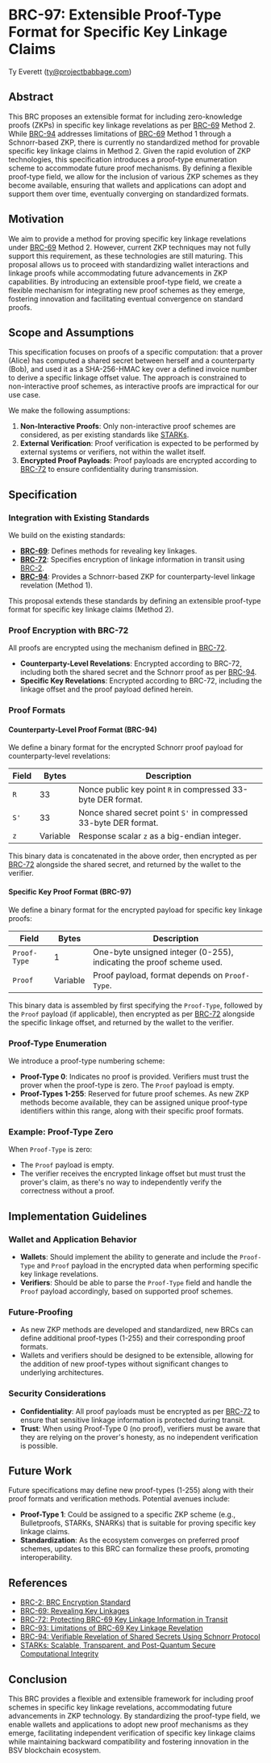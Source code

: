 # BRC-97: Extensible Proof-Type Format for Specific Key Linkage Claims

Ty Everett (ty@projectbabbage.com)

## Abstract

This BRC proposes an extensible format for including zero-knowledge proofs (ZKPs) in specific key linkage revelations as per [BRC-69](../key-derivation/0069.md) Method 2. While [BRC-94](../key-derivation/0094.md) addresses limitations of [BRC-69](../key-derivation/0069.md) Method 1 through a Schnorr-based ZKP, there is currently no standardized method for provable specific key linkage claims in Method 2. Given the rapid evolution of ZKP technologies, this specification introduces a proof-type enumeration scheme to accommodate future proof mechanisms. By defining a flexible proof-type field, we allow for the inclusion of various ZKP schemes as they become available, ensuring that wallets and applications can adopt and support them over time, eventually converging on standardized formats.

## Motivation

We aim to provide a method for proving specific key linkage revelations under [BRC-69](../key-derivation/0069.md) Method 2. However, current ZKP techniques may not fully support this requirement, as these technologies are still maturing. This proposal allows us to proceed with standardizing wallet interactions and linkage proofs while accommodating future advancements in ZKP capabilities. By introducing an extensible proof-type field, we create a flexible mechanism for integrating new proof schemes as they emerge, fostering innovation and facilitating eventual convergence on standard proofs.

## Scope and Assumptions

This specification focuses on proofs of a specific computation: that a prover (Alice) has computed a shared secret between herself and a counterparty (Bob), and used it as a SHA-256-HMAC key over a defined invoice number to derive a specific linkage offset value. The approach is constrained to non-interactive proof schemes, as interactive proofs are impractical for our use case.

We make the following assumptions:

1. **Non-Interactive Proofs**: Only non-interactive proof schemes are considered, as per existing standards like [STARKs](https://eprint.iacr.org/2018/046.pdf).
2. **External Verification**: Proof verification is expected to be performed by external systems or verifiers, not within the wallet itself.
3. **Encrypted Proof Payloads**: Proof payloads are encrypted according to [BRC-72](../key-derivation/0072.md) to ensure confidentiality during transmission.

## Specification

### Integration with Existing Standards

We build on the existing standards:

- **[BRC-69](../key-derivation/0069.md)**: Defines methods for revealing key linkages.
- **[BRC-72](../key-derivation/0072.md)**: Specifies encryption of linkage information in transit using [BRC-2](../wallet/0002.md).
- **[BRC-94](../key-derivation/0094.md)**: Provides a Schnorr-based ZKP for counterparty-level linkage revelation (Method 1).

This proposal extends these standards by defining an extensible proof-type format for specific key linkage claims (Method 2).

### Proof Encryption with BRC-72

All proofs are encrypted using the mechanism defined in [BRC-72](../key-derivation/0072.md).

- **Counterparty-Level Revelations**: Encrypted according to BRC-72, including both the shared secret and the Schnorr proof as per [BRC-94](../key-derivation/0094.md).
- **Specific Key Revelations**: Encrypted according to BRC-72, including the linkage offset and the proof payload defined herein.

### Proof Formats

#### Counterparty-Level Proof Format (BRC-94)

We define a binary format for the encrypted Schnorr proof payload for counterparty-level revelations:

| **Field** | **Bytes** | **Description**                                                  |
| --------- | --------- | ---------------------------------------------------------------- |
| `R`       | 33        | Nonce public key point `R` in compressed 33-byte DER format.     |
| `S'`      | 33        | Nonce shared secret point `S'` in compressed 33-byte DER format. |
| `z`       | Variable  | Response scalar `z` as a big-endian integer.                     |

This binary data is concatenated in the above order, then encrypted as per [BRC-72](../key-derivation/0072.md) alongside the shared secret, and returned by the wallet to the verifier.

#### Specific Key Proof Format (BRC-97)

We define a binary format for the encrypted payload for specific key linkage proofs:

| **Field**    | **Bytes** | **Description**                                                      |
| ------------ | --------- | -------------------------------------------------------------------- |
| `Proof-Type` | 1         | One-byte unsigned integer (0-255), indicating the proof scheme used. |
| `Proof`      | Variable  | Proof payload, format depends on `Proof-Type`.                       |

This binary data is assembled by first specifying the `Proof-Type`, followed by the `Proof` payload (if applicable), then encrypted as per [BRC-72](../key-derivation/0072.md) alongside the specific linkage offset, and returned by the wallet to the verifier.

### Proof-Type Enumeration

We introduce a proof-type numbering scheme:

- **Proof-Type 0**: Indicates no proof is provided. Verifiers must trust the prover when the proof-type is zero. The `Proof` payload is empty.
- **Proof-Types 1-255**: Reserved for future proof schemes. As new ZKP methods become available, they can be assigned unique proof-type identifiers within this range, along with their specific proof formats.

### Example: Proof-Type Zero

When `Proof-Type` is zero:

- The `Proof` payload is empty.
- The verifier receives the encrypted linkage offset but must trust the prover's claim, as there's no way to independently verify the correctness without a proof.

## Implementation Guidelines

### Wallet and Application Behavior

- **Wallets**: Should implement the ability to generate and include the `Proof-Type` and `Proof` payload in the encrypted data when performing specific key linkage revelations.
- **Verifiers**: Should be able to parse the `Proof-Type` field and handle the `Proof` payload accordingly, based on supported proof schemes.

### Future-Proofing

- As new ZKP methods are developed and standardized, new BRCs can define additional proof-types (1-255) and their corresponding proof formats.
- Wallets and verifiers should be designed to be extensible, allowing for the addition of new proof-types without significant changes to underlying architectures.

### Security Considerations

- **Confidentiality**: All proof payloads must be encrypted as per [BRC-72](../key-derivation/0072.md) to ensure that sensitive linkage information is protected during transit.
- **Trust**: When using Proof-Type 0 (no proof), verifiers must be aware that they are relying on the prover's honesty, as no independent verification is possible.

## Future Work

Future specifications may define new proof-types (1-255) along with their proof formats and verification methods. Potential avenues include:

- **Proof-Type 1**: Could be assigned to a specific ZKP scheme (e.g., Bulletproofs, STARKs, SNARKs) that is suitable for proving specific key linkage claims.
- **Standardization**: As the ecosystem converges on preferred proof schemes, updates to this BRC can formalize these proofs, promoting interoperability.

## References

- [BRC-2: BRC Encryption Standard](../wallet/0002.md)
- [BRC-69: Revealing Key Linkages](../key-derivation/0069.md)
- [BRC-72: Protecting BRC-69 Key Linkage Information in Transit](../key-derivation/0072.md)
- [BRC-93: Limitations of BRC-69 Key Linkage Revelation](../key-derivation/0093.md)
- [BRC-94: Verifiable Revelation of Shared Secrets Using Schnorr Protocol](../key-derivation/0094.md)
- [STARKs: Scalable, Transparent, and Post-Quantum Secure Computational Integrity](https://eprint.iacr.org/2018/046.pdf)

## Conclusion

This BRC provides a flexible and extensible framework for including proof schemes in specific key linkage revelations, accommodating future advancements in ZKP technology. By standardizing the proof-type field, we enable wallets and applications to adopt new proof mechanisms as they emerge, facilitating independent verification of specific key linkage claims while maintaining backward compatibility and fostering innovation in the BSV blockchain ecosystem.
